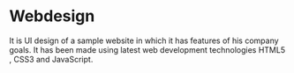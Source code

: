 # Webdesign
It is UI design of a sample website in which it has features of his company goals.
It has been made using latest web development technologies HTML5 , CSS3 and JavaScript.

